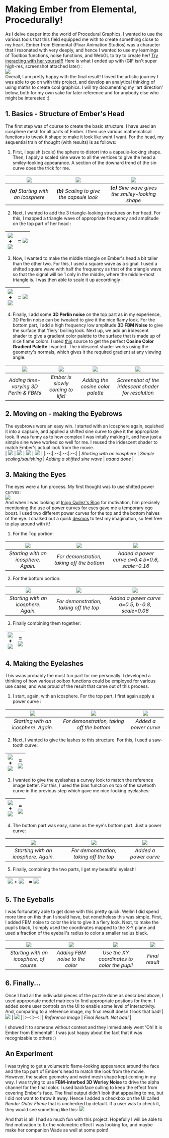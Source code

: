 # Making Ember from Elemental, Procedurally!
As I delve deeper into the world of Procedural Graphics, I wanted to use the various tools that this field equipped me with to create something close to my heart. Ember from Elemental (Pixar Animation Studios) was a character that I resonated with very deeply, and hence I wanted to use my learnings of Toolbox functions, noise functions, and WebGL to try to create her! [Try ineracting with her yourself!](https://saksham03.github.io/Elemental/)
Here is what I ended up with (GIF isn't super high-res, screenshot attached later) :  
![](captures/main_demo.gif)  
Overall, I am pretty happy with the final result! I loved the artistic journey I was able to go on with this project, and develop an analytical thinking of using maths to create cool graphics. I will try documenting my 'art direction' below, both for my own sake for later reference and for anybody else who might be interested :)

## 1. Basics - Structure of Ember's Head
The first step was of course to create the basic structure. I have used an icosphere mesh for all parts of Ember. I then use various mathematical functions to tweak it shape to make it look like waht I want. For the head, my sequential train of thought (with results) is as follows:
1. First, I squish (scale) the sphere to distort into a capsule-looking shape. Then, I apply a scaled sine wave to all the vertices to give the head a smiley-looking appearance. A section of the downard trend of the sin curve does the trick for me.

| ![](captures/step1_1.jpg) | ![](captures/step1_2.jpg) | ![](captures/step1_3.jpg) |
|:--:|:--:|:--:|
| *<b>(a)</b> Starting with an icosphere* | *<b>(b)</b> Scaling to give the capsule look* |  *<b>(c)</b> Sine wave gives the smiley-looking shape* |

2. Next, I wanted to add the 3 triangle-looking structures on her head. For this, I mapped a triangle wave of appropriate frequency and amplitude on the top part of her head :

| ![](captures/func_triangle.jpg) <br> **+** <br> ![](captures/step1_3.jpg)|= ![](captures/step2_2.jpg) |
|:--:|:--:|

3. Now, I wanted to make the middle triangle on Ember's head a bit taller than the other two. For this, I used a square wave as a signal. I used a shifted square wave with half the frequency as that of the triangle wave so that the signal will be 1 only in the middle, where the middle-most triangle is. I was then able to scale it up accordingly :

| ![](captures/func_sq_triang.jpg) <br> **+** <br> ![](captures/step3_1.jpg)|= ![](captures/step3_2.jpg) |
|:--:|:--:|

4. Finally, I add some **3D Perlin noise** on the top part as in my experience, 3D Perlin noise can be tweaked to give it the nice flamy look. For the bottom part, I add a high frequency low amplitude **3D FBM Noise** to give the surface that 'fiery' boiling look. Next up, we add an iridescent shader to give a gradient color palette to the surface that is made up of nice flame colors. I used [this](http://dev.thi.ng/gradients/) source to get the perfect **Cosine Color Gradient Palette** I wanted. The iridescent shader works using the geometry's normals, which gives it the required gradient at any viewing angle.

| ![](captures/step3_2.jpg) | ![](captures/step3_3.gif) | ![](captures/step4_2_iridshader.gif) | ![](captures/step4_2_ss.jpg) |
|:--:|:--:|:--:|:--:|
| *Adding time-varying 3D Perlin & FBMs* | *Ember is slowly coming to life!* | *Adding the cosine color palette* | *Screenshot of the iridescent shader for resolution* |  


## 2. Moving on - making the Eyebrows
The eyebrows were an easy win. I started with an icosphere again, squished it into a capsule, and applied a shifted sine curve to give it the appropriate look. It was funny as to how complex I was initally making it, and how just a simple sine wave worked so well for me. I reused the iridescent shader to match Ember's actual look from the movie.  
| ![](captures/brow_step1.jpg) | ![](captures/brow_step2.jpg) | ![](captures/brow_step3.jpg) | ![](captures/brow_step4.gif) |
|:--:|:--:|:--:|:--:|
| *Starting with an icosphere* | *Simple scaling/squishing* | *Adding a shifted sine wave* | *aaand done* |

## 3. Making the Eyes
The eyes were a fun process. My first thought was to use shifted power curves:  
![](captures/func_power.jpg)  
And when I was looking at [Inigo Quilez's Blog](https://iquilezles.org/articles/functions/) for motivation, him precisely mentioning the use of power curves for eyes gave me a temporary ego boost. I used two different power curves for the top and the bottom halves of the eye. I chalked out a quick [desmos](https://www.desmos.com/calculator/u7g4m31wqp) to test my imagination, so feel free to play around with it!

1. For the Top portion:

| ![](captures/eye_step1.jpg) | ![](captures/eye_step2.jpg) | ![](captures/eye_step3.jpg) |
|:--:|:--:|:--:|
| *Starting with an icosphere. Again.* | *For demonstration, taking off the bottom* | *Added a power curve a=0.4 b=0.6, scale=0.16* |

2. For the bottom portion:

| ![](captures/eye_step1.jpg) | ![](captures/eye_step4.jpg) | ![](captures/eye_step5.jpg) |
|:--:|:--:|:--:|
| *Starting with an icosphere. Again.* | *For demonstration, taking off the top* | *Added a power curve a=0.5, b-0.8, scale=0.06* |

3. Finally combining them together:

| ![](captures/eye_step3.jpg) <br> **+** <br> ![](captures/eye_step5.jpg)|= <br>![](captures/eye_final.jpg) |
|:--:|:--:|


## 4. Making the Eyelashes
This waas probably the most fun part for me personally. I developed a thinking of how varioust oolbox functions could be employed for various use cases, and was proud of the result that came out of this process.
1. I start, again, with an icosphere. For the top part, I first again apply a power curve :

| ![](captures/eyelash_step1.jpg) | ![](captures/eyelash_step1_2.jpg) | ![](captures/eyelash_step1_3.jpg) |
|:--:|:--:|:--:|
| *Starting with an icosphere. Again.* | *For demonstration, taking off the bottom* | *Added a power curve* |

2. Next, I wanted to give the lashes to this structure. For this, I used a saw-tooth curve:

| ![](captures/func_sawtooth.jpg) <br> **+** <br> ![](captures/eyelash_step1_3.jpg)|= <br>![](captures/eyelash_step1_4.jpg) |
|:--:|:--:|

3. I wanted to give the eyelashes a curvey look to match the reference image better. For this, I used the bias function on top of the sawtooth curve in the previous step which gave me nice-looking eyelashes:

| ![](captures/func_bias.jpg) <br> **+** <br> ![](captures/eyelash_step1_4.jpg)|= <br>![](captures/eyelash_step1_5.jpg) |
|:--:|:--:|

4. The bottom part was easy, same as the eye's bottom part. Just a power curve:

| ![](captures/eyelash_step1.jpg) | ![](captures/eyelash_step2_1.jpg) | ![](captures/eyelash_step2_2.jpg) |
|:--:|:--:|:--:|
| *Starting with an icosphere. Again.* | *For demonstration, taking off the top* | *Added a power curve* |

5. Finally, combining the two parts, I get my beautiful eyelash!

| ![](captures/eyelash_step1_5.jpg) **+** ![](captures/eyelash_step2_2.jpg)|= ![](captures/eyelash_final.jpg) |
|:--:|:--:|

## 5. The Eyeballs
I was fortunately able to get done with this pretty quick. Wellm I did spend more time on this than I should have, but nonetheless this was simple. First, I added FBM noise to color the iris to give it a fiery look. Next, to make the pupils black, I simply used the coordinates mapped to the X-Y plane and used a fraction of the eyeball's radius to color a smaller radius black.

| ![](captures/eyeball_step1.jpg) | ![](captures/eyeball_step2.gif) | ![](captures/eyeball_map.jpg) | ![](captures/eyeball_step3.gif) |
|:--:|:--:|:--:|:--:|
| *Starting with an icosphere, of course.* | *Adding FBM noise to the color* | *Use the XY coordinates to color the pupil* | *Final result* |

## 6. Finally...
Once I had all the indiviudal pieces of the puzzle done as described above, I used apprporiate model matrices to find appropriate postions for them. I added some user controls on the UI to enable some level of interactivity. And, comparing to a reference image, my final result doesn't look that bad!
| ![](captures/reference.jpg) | ![](captures/usercontrols.jpg) |
|:--:|:--:|
| *Reference Image* | *Final Result. Not bad!* |

I showed it to someone without context and they immediately went 'Oh! It is Ember from Elemental!'. I was just happy about the fact that it was recognizable to others :)

## An Experiment
I was trying to get a volumetric flame-looking appearance around the face and the top part of Ember's head to match the look from the movie. However, the scaled geometry and weird mesh shape kept coming in my way. I was trying to use **FBM-interbed 3D Worley Noise** to drive the alpha channel for the final color. I used backface culling to keep the effect from covering Ember's face. The final output didn't look that appealing to me, but I did not want to throw it away. Hence I added a checkbox on the UI called _Render Outer Flame_ that is unchecked by default. If a user was to check it, they would see something like this: 
![](captures/experimental.gif)  


And that is all! I had so much fun with this project. Hopefully I will be able to find motivation to fix the volumetric effect I was looking for, and maybe make her companion Wade as well at some point!
